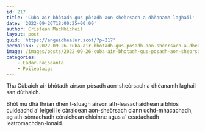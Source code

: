 ```yaml
---
id: 217
title: 'Cùba air bhòtadh gus pòsadh aon-sheòrsach a dhèanamh laghail'
date: '2022-09-26T18:00:25+00:00'
author: Crìstean MacMhìcheil
layout: post
guid: 'https://angeidhealur.scot/?p=217'
permalink: /2022-09-26-cuba-air-bhotadh-gus-posadh-aon-sheorsach-a-dheanamh-laghail/
image: /images/posts/2022-09-26-cuba-air-bhotadh-gus-posadh-aon-sheorsach-a-dheanamh-laghail.webp
categories:
    - Eadar-nàiseanta
    - Poileataigs
---
```


Tha Cùbaich air bhòtadh airson pòsadh aon-sheòrsach a dhèanamh laghail san dùthaich.

Bhòt mu dhà thrian dhen t-sluagh airson ath-leasachaidhean a bhios cuideachd a’ leigeil le càraidean aon-sheòrsach clann uchd-mhacachadh, ag ath-sònrachadh còraichean chloinne agus a’ ceadachadh leatromachdan-ionaid.
